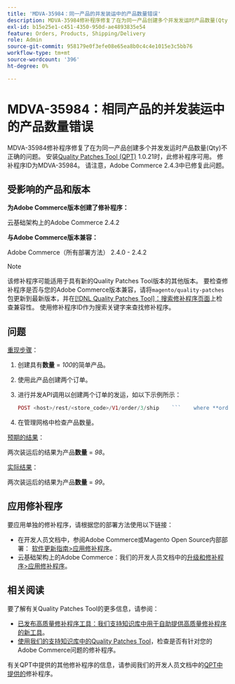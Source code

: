 ```yaml
---
title: 'MDVA-35984：同一产品的并发装运中的产品数量错误'
description: MDVA-35984修补程序修复了在为同一产品创建多个并发发运时产品数量(Qty)不正确的问题。 安装[Quality Patches Tool (QPT)](/help/announcements/adobe-commerce-announcements/magento-quality-patches-released-new-tool-to-self-serve-quality-patches.md) 1.0.21后，即可使用此修补程序。 修补程序ID为MDVA-35984。 请注意，Adobe Commerce 2.4.3中已修复此问题。
exl-id: b15e25e1-c451-4350-950d-ae4893835e54
feature: Orders, Products, Shipping/Delivery
role: Admin
source-git-commit: 958179e0f3efe08e65ea8b0c4c4e1015e3c5bb76
workflow-type: tm+mt
source-wordcount: '396'
ht-degree: 0%

---
```


# MDVA-35984：相同产品的并发装运中的产品数量错误

MDVA-35984修补程序修复了在为同一产品创建多个并发发运时产品数量(Qty)不正确的问题。 安装[Quality Patches Tool (QPT)](/help/announcements/adobe-commerce-announcements/magento-quality-patches-released-new-tool-to-self-serve-quality-patches.md) 1.0.21时，此修补程序可用。 修补程序ID为MDVA-35984。 请注意，Adobe Commerce 2.4.3中已修复此问题。

## 受影响的产品和版本

**为Adobe Commerce版本创建了修补程序：**

云基础架构上的Adobe Commerce 2.4.2

**与Adobe Commerce版本兼容：**

Adobe Commerce（所有部署方法） 2.4.0 - 2.4.2

>[!NOTE]
>
>该修补程序可能适用于具有新的Quality Patches Tool版本的其他版本。 要检查修补程序是否与您的Adobe Commerce版本兼容，请将`magento/quality-patches`包更新到最新版本，并在[[!DNL Quality Patches Tool]：搜索修补程序页面](https://devdocs.magento.com/quality-patches/tool.html#patch-grid)上检查兼容性。 使用修补程序ID作为搜索关键字来查找修补程序。

## 问题

<u>重现步骤</u>：

1. 创建具有&#x200B;**数量** = *100*&#x200B;的简单产品。
1. 使用此产品创建两个订单。
1. 进行并发API调用以创建两个订单的发运，如以下示例所示：

   ```php
   POST <host>/rest/<store_code>/V1/order/3/ship    ```    where **order id** = *3* , with a payload like:    ```php    {        "items": [            {                "order_item_id": <order_item_id>,                "qty": 1            }        ],        "tracks": [            {                "track_number": "1Y-9876543210",                "title": "United Parcel Service",                "carrier_code": "ups"            }        ]    }
   ```

1. 在管理网格中检查产品数量。

<u>预期的结果</u>：

两次装运后的结果为产品&#x200B;**数量** = *98*。

<u>实际结果</u>：

两次装运后的结果为产品&#x200B;**数量** = *99*。

## 应用修补程序

要应用单独的修补程序，请根据您的部署方法使用以下链接：

* 在开发人员文档中，参阅Adobe Commerce或Magento Open Source内部部署： [软件更新指南>应用修补程序](https://devdocs.magento.com/guides/v2.4/comp-mgr/patching/mqp.html)。
* 云基础架构上的Adobe Commerce：我们的开发人员文档中的[升级和修补程序>应用修补程序](https://devdocs.magento.com/cloud/project/project-patch.html)。

## 相关阅读

要了解有关Quality Patches Tool的更多信息，请参阅：

* [已发布高质量修补程序工具：我们支持知识库中用于自助提供高质量修补程序的新工具](/help/announcements/adobe-commerce-announcements/magento-quality-patches-released-new-tool-to-self-serve-quality-patches.md)。
* [使用我们的支持知识库中的Quality Patches Tool](/help/support-tools/patches-available-in-qpt-tool/check-patch-for-magento-issue-with-magento-quality-patches.md)，检查是否有针对您的Adobe Commerce问题的修补程序。

有关QPT中提供的其他修补程序的信息，请参阅我们的开发人员文档中的[QPT中提供的](https://devdocs.magento.com/quality-patches/tool.html#patch-grid)修补程序。
